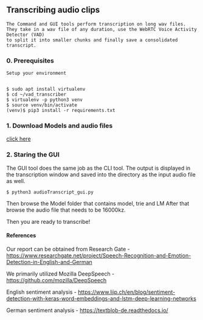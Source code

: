 ## Transcribing audio clips
```
The Command and GUI tools perform transcription on long wav files.
They take in a wav file of any duration, use the WebRTC Voice Activity Detector (VAD)
to split it into smaller chunks and finally save a consolidated transcript.
```
### 0. Prerequisites
```
Setup your environment


$ sudo apt install virtualenv
$ cd ~/vad_transcriber
$ virtualenv -p python3 venv
$ source venv/bin/activate
(venv)$ pip3 install -r requirements.txt
```


### 1. Download Models and audio files


[click here](https:)



### 2. Staring the GUI

The GUI tool does the same job as the CLI tool.
The output is displayed in the transcription window and saved into the directory as the input
audio file as well.
```
$ python3 audioTranscript_gui.py
```

Then browse the Model folder that contains model, trie and LM 
After that browse the audio file that needs to be 16000kz.

Then you are ready to transcribe!


#### References

Our report can be obtained from Research Gate -
https://www.researchgate.net/project/Speech-Recognition-and-Emotion-Detection-in-English-and-German

We primarily utilized Mozilla DeepSpeech -
https://github.com/mozilla/DeepSpeech

English sentiment analysis -
https://www.liip.ch/en/blog/sentiment-detection-with-keras-word-embeddings-and-lstm-deep-learning-networks

German sentiment analysis -
https://textblob-de.readthedocs.io/
